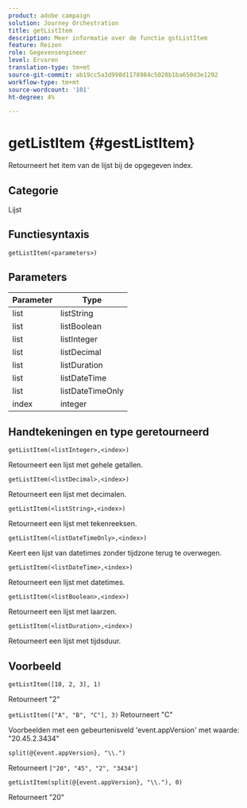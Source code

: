 ```yaml
---
product: adobe campaign
solution: Journey Orchestration
title: getListItem
description: Meer informatie over de functie gstListItem
feature: Reizen
role: Gegevensengineer
level: Ervaren
translation-type: tm+mt
source-git-commit: ab19cc5a3d998d1178984c5028b1ba650d3e1292
workflow-type: tm+mt
source-wordcount: '101'
ht-degree: 4%

---
```



# getListItem {#gestListItem}

Retourneert het item van de lijst bij de opgegeven index.

## Categorie

Lijst

## Functiesyntaxis

`getListItem(<parameters>)`

## Parameters

| Parameter | Type |
|-----------|------------------|
| list | listString |
| list | listBoolean |
| list | listInteger |
| list | listDecimal |
| list | listDuration |
| list | listDateTime |
| list | listDateTimeOnly |
| index | integer |

## Handtekeningen en type geretourneerd

`getListItem(<listInteger>,<index>)`

Retourneert een lijst met gehele getallen.

`getListItem(<listDecimal>,<index>)`

Retourneert een lijst met decimalen.

`getListItem(<listString>,<index>)`

Retourneert een lijst met tekenreeksen.

`getListItem(<listDateTimeOnly>,<index>)`

Keert een lijst van datetimes zonder tijdzone terug te overwegen.

`getListItem(<listDateTime>,<index>)`

Retourneert een lijst met datetimes.

`getListItem(<listBoolean>,<index>)`

Retourneert een lijst met laarzen.

`getListItem(<listDuration>,<index>)`

Retourneert een lijst met tijdsduur.

## Voorbeeld

`getListItem([10, 2, 3], 1)`

Retourneert &quot;2&quot;

`getListItem(["A", "B", "C"], 3)`
Retourneert &quot;C&quot;

Voorbeelden met een gebeurtenisveld &#39;event.appVersion&#39; met waarde: &quot;20.45.2.3434&quot;

`split(@{event.appVersion}, "\\.")`

Retourneert `["20", "45", "2", "3434"]`

`getListItem(split(@{event.appVersion}, "\\."), 0)`

Retourneert &quot;20&quot;